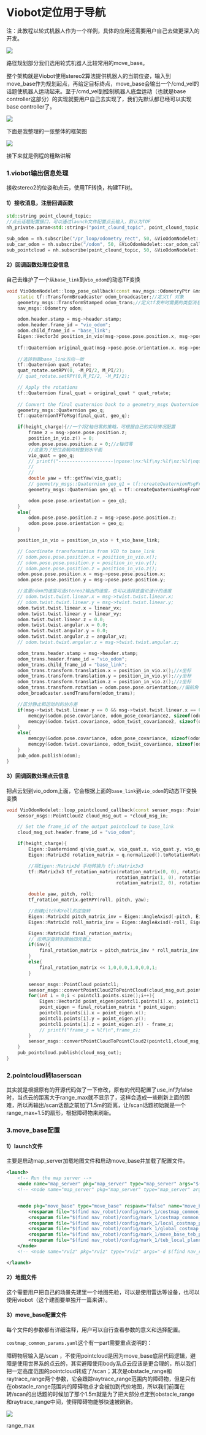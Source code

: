 # Viobot定位用于导航

注：此教程以轮式机器人作为一个样例，具体的应用还需要用户自己去做更深入的开发。

![](image/image_hjTxh-UknT.png)

路径规划部分我们选用轮式机器人比较常用的move\_base。

整个架构就是Viobot使用stereo2算法提供机器人的当前位姿，输入到move\_base作为规划起点，再给定目标终点，move\_base会输出一个/cmd\_vel的话题使机器人运动起来。至于/cmd\_vel到控制机器人底盘运动（也就是base controller这部分）的实现就要用户自己去实现了，我们先默认都已经可以实现base controller了。

![](image/image_YS4imUf4SN.png)

下面是我整理的一张整体的框架图

![](image/image_1aEzH8bD0X.png)

接下来就是例程的粗略讲解

### 1.viobot输出信息处理

接收stereo2的位姿和点云，使用TF转换，构建TF树。

#### 1）接收消息，注册回调函数

```c++
std::string point_clound_topic;
//点云话题配置接口，可以通过launch文件配置点云输入，默认为TOF
nh_private.param<std::string>("point_clound_topic", point_clound_topic, "/pr_loop/tof_points");

sub_odom = nh.subscribe("/pr_loop/odometry_rect", 50, &VioOdomNodelet::loop_pose_callback, this);
sub_car_odom = nh.subscribe("/odom", 50, &VioOdomNodelet::car_odom_callback, this);
sub_pointcloud = nh.subscribe(point_clound_topic, 50, &VioOdomNodelet::loop_pointclound_callback, this);
```

#### 2）回调函数处理位姿信息

自己去维护了一个从`base_link`到`vio_odom`的动态TF变换

```c++
void VioOdomNodelet::loop_pose_callback(const nav_msgs::OdometryPtr &msg){
    static tf::TransformBroadcaster odom_broadcaster;//定义tf 对象
    geometry_msgs::TransformStamped odom_trans;//定义tf发布时需要的类型消息
    nav_msgs::Odometry odom;

    odom.header.stamp = msg->header.stamp;
    odom.header.frame_id = "vio_odom";
    odom.child_frame_id = "base_link";
    Eigen::Vector3d position_in_vio(msg->pose.pose.position.x, msg->pose.pose.position.y,msg->pose.pose.position.z);
    
    tf::Quaternion original_quat(msg->pose.pose.orientation.x, msg->pose.pose.orientation.y, msg->pose.pose.orientation.z, msg->pose.pose.orientation.w);
    
    //选转到跟base_link方向一致
    tf::Quaternion quat_rotate;
    quat_rotate.setRPY(0, -M_PI/2, M_PI/2);
    // quat_rotate.setRPY(0,M_PI/2, -M_PI/2);

    // Apply the rotations
    tf::Quaternion final_quat = original_quat * quat_rotate;
    
    // Convert the final quaternion back to a geometry_msgs Quaternion
    geometry_msgs::Quaternion geo_q;
    tf::quaternionTFToMsg(final_quat, geo_q);

    if(height_charge){//一个将Z轴归零的策略，可根据自己的实际情况配置
        frame_z = msg->pose.pose.position.z;
        position_in_vio.z() = 0;
        odom.pose.pose.position.z = 0;//z轴归零
        //这里为了把位姿朝向规整到水平面
        vio_quat = geo_q;
        // printf("--------------------\npose:\nx:%lf\ny:%lf\nz:%lf\nquat:\nx:%lf\ny:%lf\nz:%lf\nw:%lf\n",msg->pose.pose.position.x,msg->pose.pose.position.y,
        //                                                             msg->pose.pose.position.z,msg->pose.pose.orientation.x,msg->pose.pose.orientation.y,
        //                                                             msg->pose.pose.orientation.z,msg->pose.pose.orientation.w);
        double yaw = tf::getYaw(vio_quat);
        // geometry_msgs::Quaternion geo_q1 = tf::createQuaternionMsgFromYaw(yaw + M_PI / 2);
        geometry_msgs::Quaternion geo_q1 = tf::createQuaternionMsgFromYaw(yaw);

        odom.pose.pose.orientation = geo_q1;
    }
    else{
        odom.pose.pose.position.z = msg->pose.pose.position.z;
        odom.pose.pose.orientation = geo_q; 
    } 

    position_in_vio = position_in_vio + t_vio_base_link;

    // Coordinate transformation from VIO to base_link
    // odom.pose.pose.position.x = position_in_vio.x();
    // odom.pose.pose.position.y = position_in_vio.y();
    // odom.pose.pose.position.z = position_in_vio.z();
    odom.pose.pose.position.x = msg->pose.pose.position.x;
    odom.pose.pose.position.y = msg->pose.pose.position.y;

    //这里odom的速度可选stereo2输出的速度，也可以选择底盘论速计的速度
    // odom.twist.twist.linear.x = msg->twist.twist.linear.x;
    // odom.twist.twist.linear.y = msg->twist.twist.linear.y;
    odom.twist.twist.linear.x = linear_vx;
    odom.twist.twist.linear.y = linear_vy;
    odom.twist.twist.linear.z = 0.0;
    odom.twist.twist.angular.x = 0.0;
    odom.twist.twist.angular.y = 0.0;
    odom.twist.twist.angular.z = angular_vz;
    // odom.twist.twist.angular.z = msg->twist.twist.angular.z;

    odom_trans.header.stamp = msg->header.stamp;
    odom_trans.header.frame_id = "vio_odom";
    odom_trans.child_frame_id = "base_link";
    odom_trans.transform.translation.x = position_in_vio.x();//x坐标
    odom_trans.transform.translation.y = position_in_vio.y();//y坐标
    odom_trans.transform.translation.z = position_in_vio.z();//z坐标        
    odom_trans.transform.rotation = odom.pose.pose.orientation;//偏航角
    odom_broadcaster.sendTransform(odom_trans);

    //区分静止和运动时的协方差
    if(msg->twist.twist.linear.y == 0 && msg->twist.twist.linear.x == 0 && msg->twist.twist.angular.z == 0){
        memcpy(&odom.pose.covariance, odom_pose_covariance2, sizeof(odom_pose_covariance2));
        memcpy(&odom.twist.covariance, odom_twist_covariance2, sizeof(odom_twist_covariance2));
    }
    else{
        memcpy(&odom.pose.covariance, odom_pose_covariance, sizeof(odom_pose_covariance));
        memcpy(&odom.twist.covariance, odom_twist_covariance, sizeof(odom_twist_covariance));
    }
    pub_odom.publish(odom);
}
```

#### 3）回调函数处理点云信息

把点云划到vio\_odom上面，它会根据上面的`base_link`到`vio_odom`的动态TF变换变换

```c++
void VioOdomNodelet::loop_pointclound_callback(const sensor_msgs::PointCloud2ConstPtr& cloud_msg_in){
    sensor_msgs::PointCloud2 cloud_msg_out = *cloud_msg_in;

    // Set the frame_id of the output pointcloud to base_link
    cloud_msg_out.header.frame_id = "vio_odom";

    if(height_charge){
        Eigen::Quaterniond q(vio_quat.w, vio_quat.x, vio_quat.y, vio_quat.z);
        Eigen::Matrix3d rotation_matrix = q.normalized().toRotationMatrix();

        //将Eigen::Matrix3d 手动转换为 tf::Matrix3x3
        tf::Matrix3x3 tf_rotation_matrix(rotation_matrix(0, 0), rotation_matrix(0, 1), rotation_matrix(0, 2),
                                        rotation_matrix(1, 0), rotation_matrix(1, 1), rotation_matrix(1, 2),
                                        rotation_matrix(2, 0), rotation_matrix(2, 1), rotation_matrix(2, 2));

        double yaw, pitch, roll;
        tf_rotation_matrix.getRPY(roll, pitch, yaw);

        //创建pitch和roll的逆旋转
        Eigen::Matrix3d pitch_matrix_inv = Eigen::AngleAxisd(-pitch, Eigen::Vector3d::UnitY()).toRotationMatrix();
        Eigen::Matrix3d roll_matrix_inv = Eigen::AngleAxisd(-roll, Eigen::Vector3d::UnitX()).toRotationMatrix();

        Eigen::Matrix3d final_rotation_matrix;
        // 应用逆旋转到原始四元数上
        if(inv){
            final_rotation_matrix = pitch_matrix_inv * roll_matrix_inv;
        }
        else{
            final_rotation_matrix << 1,0,0,0,1,0,0,0,1;
        }

        sensor_msgs::PointCloud pointcl1;
        sensor_msgs::convertPointCloud2ToPointCloud(cloud_msg_out,pointcl1);
        for(int i = 0;i < pointcl1.points.size();i++){
            Eigen::Vector3d point_eigen(pointcl1.points[i].x, pointcl1.points[i].y, pointcl1.points[i].z);
            point_eigen = final_rotation_matrix * point_eigen;
            pointcl1.points[i].x = point_eigen.x();
            pointcl1.points[i].y = point_eigen.y();
            pointcl1.points[i].z = point_eigen.z() - frame_z;
            // printf("frame_z = %lf\n",frame_z);
        }
        sensor_msgs::convertPointCloudToPointCloud2(pointcl1,cloud_msg_out);  
    }
    pub_pointcloud.publish(cloud_msg_out);
}
```

### 2.pointcloud转laserscan

其实就是根据原有的开源代码做了一下修改，原有的代码配置了use\_inf为false时，当点云的距离大于range\_max就不显示了，这样会造成一些刷新上面的困难，所以再输出/scan话题之前加了1.5m的距离，让/scan话题初始就是一个range\_max+1.5的扇形，根据障碍物来刷新。

### 3.move\_base配置

#### 1）launch文件

主要是启动map\_server加载地图文件和启动move\_base并加载了配置文件。

```xml
<launch>
    <!-- Run the map server -->
    <node name="map_server" pkg="map_server" type="map_server" args="$(find nav_robot)/maps/map_office.yaml"/>
    <!-- <node name="map_server" pkg="map_server" type="map_server" args="$(find nav_robot)/maps/blank_map.yaml"/> -->


    <node pkg="move_base" type="move_base" respawn="false" name="move_base" output="screen">
        <rosparam file="$(find nav_robot)/config/mark_1/costmap_common_params.yaml" command="load" ns="global_costmap" />
        <rosparam file="$(find nav_robot)/config/mark_1/costmap_common_params.yaml" command="load" ns="local_costmap" />
        <rosparam file="$(find nav_robot)/config/mark_1/local_costmap_params.yaml" command="load" />
        <rosparam file="$(find nav_robot)/config/mark_1/global_costmap_params.yaml" command="load" />
        <rosparam file="$(find nav_robot)/config/mark_1/move_base_teb_params.yaml" command="load" />
        <rosparam file="$(find nav_robot)/config/mark_1/teb_local_planner_params.yaml" command="load" />
    </node>
    <!-- <node name="rviz" pkg="rviz" type="rviz" args="-d $(find nav_robot)/rviz_cfg/nav_test.rviz" /> -->

</launch>
```

#### 2）地图文件

这个需要用户把自己的场景先建里一个地图先验，可以是使用雷达等设备，也可以使用viobot（这个建图要单独开一篇来讲）。

#### 3）move\_base配置文件

每个文件的参数都有详细注释，用户可以自行查看参数的意义和选择配置。

`costmap_common_params.yaml`这个有一part需要重点说明的：

障碍物层输入是/scan ，不使用pointcloud是因为move\_base底层代码逻辑，避障是使用世界系的点云的，其实避障使用body系点云应该是更合理的，所以我们把一定高度范围的pointcloud转成了/scan；其次是obstacle\_range和raytrace\_range两个参数，它会跟踪raytrace\_range范围内的障碍物，但是只有在obstacle\_range范围内的障碍物点才会被加到代价地图，所以我们前面在转/scan的出话题的时候加了那个1.5m就是为了把大部分点定到obstacle\_range和raytrace\_range中间，使得障碍物能够快速被刷新。

![](image/image_4SSY1Z656X.png)

range\_max
